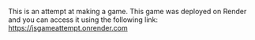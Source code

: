 This is an attempt at making a game.
This game was deployed on Render and you can access it using the following link: https://jsgameattempt.onrender.com

